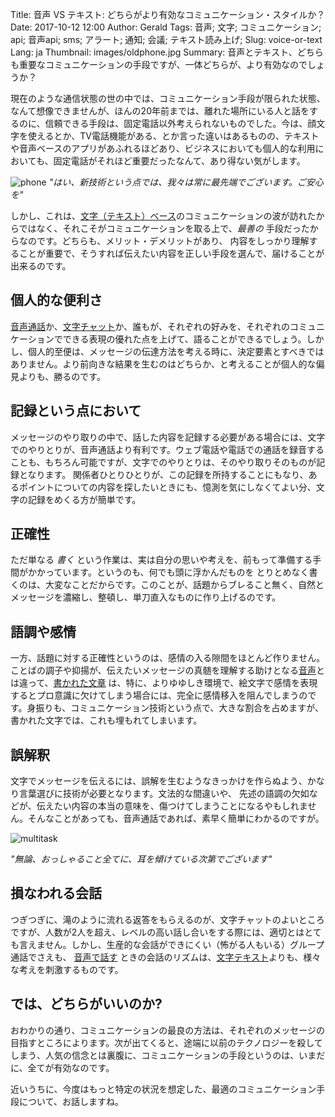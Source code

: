 Title: 音声 VS テキスト: どちらがより有効なコミュニケーション・スタイルか？
Date: 2017-10-12 12:00
Author: Gerald
Tags: 音声; 文字; コミュニケーション; api; 音声api; sms; アラート; 通知; 会議; テキスト読み上げ;
Slug: voice-or-text
Lang: ja
Thumbnail: images/oldphone.jpg
Summary: 音声とテキスト、どちらも重要なコミュニケーションの手段ですが、一体どちらが、より有効なのでしょうか？


現在のような通信状態の世の中では、コミュニケーション手段が限られた状態、なんて想像できませんが、ほんの20年前までは、離れた場所にいる人と話をするのに、信頼できる手段は、固定電話以外考えられないものでした。今は、顔文字を使えるとか、TV電話機能がある、とか言った違いはあるものの、テキストや音声ベースのアプリがあふれるほどあり、ビジネスにおいても個人的な利用においても、固定電話がそれほど重要だったなんて、あり得ない気がします。

![phone](/images/oldphone.jpg)
_"はい、新技術という点では、我々は常に最先端でございます。ご安心を"_ 

しかし、これは、[文字（テキスト）ベース](http://docs.xoxzo.com/ja/sms.html#send-sms-messages-api)のコミュニケーションの波が訪れたからではなく、それこそがコミュニケーションを取る上で、_最善の_ 手段だったからなのです。どちらも、メリット・デメリットがあり、 内容をしっかり理解することが重要で、そうすれば伝えたい内容を正しい手段を選んで、届けることが出来るのです。

## 個人的な便利さ
[音声通話](https://www.xoxzo.com/ja/about/voice-api/)か、[文字チャット](https://www.xoxzo.com/ja/about/sms-api/)か、誰もが、それぞれの好みを、それぞれのコミュニケーションでできる表現の優れた点を上げて、語ることができるでしょう。しかし、個人的至便は、メッセージの伝達方法を考える時に、決定要素とすべきではありません。より前向きな結果を生むのはどちらか、と考えることが個人的な偏見よりも、勝るのです。

## 記録という点において
 
メッセージのやり取りの中で、話した内容を記録する必要がある場合には、文字でのやりとりが、音声通話より有利です。ウェブ電話や電話での通話を録音することも、もちろん可能ですが、文字でのやりとりは、そのやり取りそのものが記録となります。 関係者ひとりひとりが、この記録を所持することにもなり、あるポイントについての内容を探したいときにも、憶測を気にしなくてよい分、文字の記録をめくる方が簡単です。

## 正確性
 
ただ単なる _書く_ という作業は、実は自分の思いや考えを、前もって準備する手間がかかっています。というのも、何でも頭に浮かんだものを とりとめなく書くのは、大変なことだからです。このことが、話題からブレること無く、自然とメッセージを濃縮し、整頓し、単刀直入なものに作り上げるのです。 
 
## 語調や感情
 
一方、話題に対する正確性というのは、感情の入る隙間をほとんど作りません。ことばの調子や抑揚が、伝えたいメッセージの真髄を理解する助けとなる[音声](https://www.xoxzo.com/ja/about/voice-api/)とは違って、[書かれた文章](https://www.xoxzo.com/en/about/sms-api/) は、特に、よりゆゆしき環境で、絵文字で感情を表現するとプロ意識に欠けてしまう場合には、完全に感情移入を阻んでしまうのです。身振りも、コミュニケーション技術という点で、大きな割合を占めますが、書かれた文字では、これも埋もれてしまいます。
 
## 誤解釈
 
文字でメッセージを伝えるには、誤解を生むようなきっかけを作らぬよう、かなり言葉選びに技術が必要となります。文法的な間違いや、 先述の語調の欠如などが、伝えたい内容の本当の意味を、傷つけてしまうことになるやもしれません。そんなことがあっても、音声通話であれば、素早く簡単にわかるのですが。

![multitask](/images/multitaskingman.jpg)

_"無論、おっしゃること全てに、耳を傾けている次第でございます"_
 
## 損なわれる会話
 
つぎつぎに、滝のように流れる返答をもらえるのが、文字チャットのよいところですが、人数が2人を超え、レベルの高い話し合いをする際には、適切とはとても言えません。しかし、生産的な会話ができにくい（怖がる人もいる）グループ通話でさえも、 [音声で話す](https://www.xoxzo.com/ja/about/voice-api/) ときの会話のリズムは、[文字テキスト](https://www.xoxzo.com/ja/about/sms-api/)よりも、様々な考えを刺激するものです。

## では、どちらがいいのか?

おわかりの通り、コミュニケーションの最良の方法は、それぞれのメッセージの目指すところによります。次が出てくると、途端に以前のテクノロジーを殺してしまう、人気の信念とは裏腹に、コミュニケーションの手段というのは、いまだに、全てが有効なのです。
 
近いうちに、今度はもっと特定の状況を想定した、最適のコミュニケーション手段について、お話しますね。
